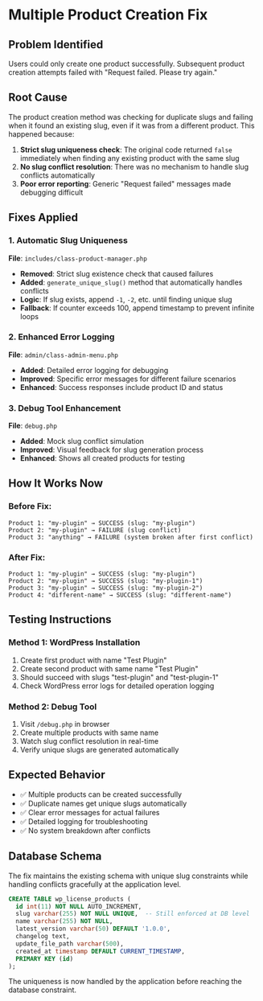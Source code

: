 # Multiple Product Creation Fix

## Problem Identified
Users could only create one product successfully. Subsequent product creation attempts failed with "Request failed. Please try again."

## Root Cause
The product creation method was checking for duplicate slugs and failing when it found an existing slug, even if it was from a different product. This happened because:

1. **Strict slug uniqueness check**: The original code returned `false` immediately when finding any existing product with the same slug
2. **No slug conflict resolution**: There was no mechanism to handle slug conflicts automatically
3. **Poor error reporting**: Generic "Request failed" messages made debugging difficult

## Fixes Applied

### 1. Automatic Slug Uniqueness
**File**: `includes/class-product-manager.php`

- **Removed**: Strict slug existence check that caused failures
- **Added**: `generate_unique_slug()` method that automatically handles conflicts
- **Logic**: If slug exists, append `-1`, `-2`, etc. until finding unique slug
- **Fallback**: If counter exceeds 100, append timestamp to prevent infinite loops

### 2. Enhanced Error Logging
**File**: `admin/class-admin-menu.php`

- **Added**: Detailed error logging for debugging
- **Improved**: Specific error messages for different failure scenarios
- **Enhanced**: Success responses include product ID and status

### 3. Debug Tool Enhancement
**File**: `debug.php`

- **Added**: Mock slug conflict simulation
- **Improved**: Visual feedback for slug generation process
- **Enhanced**: Shows all created products for testing

## How It Works Now

### Before Fix:
```
Product 1: "my-plugin" → SUCCESS (slug: "my-plugin")
Product 2: "my-plugin" → FAILURE (slug conflict)
Product 3: "anything" → FAILURE (system broken after first conflict)
```

### After Fix:
```
Product 1: "my-plugin" → SUCCESS (slug: "my-plugin")
Product 2: "my-plugin" → SUCCESS (slug: "my-plugin-1")  
Product 3: "my-plugin" → SUCCESS (slug: "my-plugin-2")
Product 4: "different-name" → SUCCESS (slug: "different-name")
```

## Testing Instructions

### Method 1: WordPress Installation
1. Create first product with name "Test Plugin"
2. Create second product with same name "Test Plugin"  
3. Should succeed with slugs "test-plugin" and "test-plugin-1"
4. Check WordPress error logs for detailed operation logging

### Method 2: Debug Tool
1. Visit `/debug.php` in browser
2. Create multiple products with same name
3. Watch slug conflict resolution in real-time
4. Verify unique slugs are generated automatically

## Expected Behavior
- ✅ Multiple products can be created successfully
- ✅ Duplicate names get unique slugs automatically  
- ✅ Clear error messages for actual failures
- ✅ Detailed logging for troubleshooting
- ✅ No system breakdown after conflicts

## Database Schema
The fix maintains the existing schema with unique slug constraints while handling conflicts gracefully at the application level.

```sql
CREATE TABLE wp_license_products (
  id int(11) NOT NULL AUTO_INCREMENT,
  slug varchar(255) NOT NULL UNIQUE,  -- Still enforced at DB level
  name varchar(255) NOT NULL,
  latest_version varchar(50) DEFAULT '1.0.0',
  changelog text,
  update_file_path varchar(500),
  created_at timestamp DEFAULT CURRENT_TIMESTAMP,
  PRIMARY KEY (id)
);
```

The uniqueness is now handled by the application before reaching the database constraint.